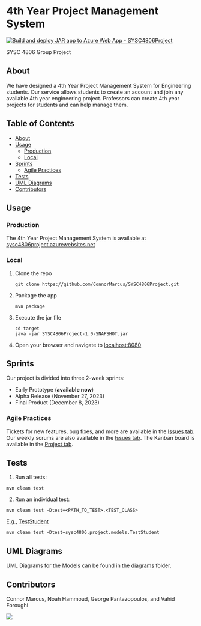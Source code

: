 # 4th Year Project Management System
[![Build and deploy JAR app to Azure Web App - SYSC4806Project](https://github.com/ConnorMarcus/SYSC4806Project/actions/workflows/main_sysc4806project.yml/badge.svg)](https://github.com/ConnorMarcus/SYSC4806Project/actions/workflows/main_sysc4806project.yml)

SYSC 4806 Group Project

## About
We have designed a 4th Year Project Management System for Engineering students. Our service allows students to create an account and join any available 4th year engineering project. Professors can create 4th year projects for students and can help manage them. 

## Table of Contents
- [About](#about)
- [Usage](#usage)
     - [Production](#production)
     - [Local](#local)
- [Sprints](#sprints)
     - [Agile Practices](#agile-practices)
- [Tests](#tests)
- [UML Diagrams](/diagrams/uml)
- [Contributors](#contributors)

## Usage 
### Production 
The 4th Year Project Management System is available at [sysc4806project.azurewebsites.net](https://sysc4806project.azurewebsites.net/)

### Local 
1. Clone the repo
   ```
   git clone https://github.com/ConnorMarcus/SYSC4806Project.git
   ```
2. Package the app
   ```
   mvn package
   ```
3. Execute the jar file
   ```
   cd target
   java -jar SYSC4806Project-1.0-SNAPSHOT.jar
   ```
4. Open your browser and navigate to [localhost:8080](https://localhost:8080)

## Sprints
Our project is divided into three 2-week sprints: 
- Early Prototype (**available now**)
- Alpha Release (November 27, 2023)
- Final Product (December 8, 2023)

### Agile Practices
Tickets for new features, bug fixes, and more are available in the [Issues tab](https://github.com/ConnorMarcus/SYSC4806Project/issues). Our weekly scrums are also available in the [Issues tab](https://github.com/ConnorMarcus/SYSC4806Project/issues). The Kanban board is available in the [Project tab](https://github.com/users/ConnorMarcus/projects/1). 

## Tests
1. Run all tests: 
  ```
  mvn clean test
  ```
2. Run an individual test:
```
mvn clean test -Dtest=<PATH_TO_TEST>.<TEST_CLASS>
```
E.g., [TestStudent](/src/test/java/sysc4806.project/models/TestStudent.java)
```
mvn clean test -Dtest=sysc4806.project.models.TestStudent
```

## UML Diagrams
UML Diagrams for the Models can be found in the [diagrams](/diagrams/uml) folder.
   
## Contributors
Connor Marcus, Noah Hammoud, George Pantazopoulos, and Vahid Foroughi

<a href="https://github.com/ConnorMarcus/SYSC4806Project/graphs/contributors">
  <img src="https://contrib.rocks/image?repo=va9id/monopoly" />
</a> 
